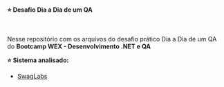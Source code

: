 
  <b> ⭐️ Desafio Dia a Dia de um QA </b>
</div> </br>

  <p align="left">
    Nesse repositório com os arquivos do desafio prático Dia a Dia de um QA do <b>Bootcamp WEX - Desenvolvimento .NET e QA </b></p>
  
<b> ⭐️ Sistema analisado:</b>
  
   - <a href="https://www.saucedemo.com/">SwagLabs</a>
  
